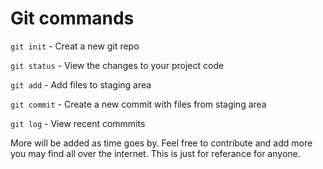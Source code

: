# Git commands

`git init` - Creat a new git repo

`git status` - View the changes to your project code

`git add` - Add files to staging area

`git commit` - Create a new commit with files from staging area

`git log` - View recent commmits

More will be added as time goes by. Feel free to contribute and add more you may find all over the internet. This is just for referance for anyone.
